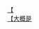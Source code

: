 [【](http://tieba.baidu.com/p/2471663780?see_lz=1&pn=)   
[【大概是](http://tieba.baidu.com/p/2471012496?see_lz=1&pn=)   

